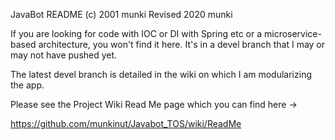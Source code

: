 JavaBot README (c) 2001 munki
Revised 2020 munki

If you are looking for code with IOC or DI with Spring etc or a 
microservice-based architecture, you won't find it here.  It's in 
a devel branch that I may or may not have pushed yet.

The latest devel branch is detailed in the wiki on which I am modularizing 
the app.

Please see the Project Wiki Read Me page which you can find here ->

https://github.com/munkinut/Javabot_TOS/wiki/ReadMe

